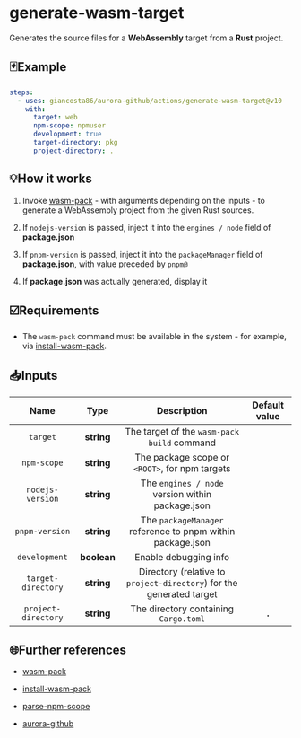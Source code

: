 # generate-wasm-target

Generates the source files for a **WebAssembly** target from a **Rust** project.

## 🃏Example

```yaml
steps:
  - uses: giancosta86/aurora-github/actions/generate-wasm-target@v10
    with:
      target: web
      npm-scope: npmuser
      development: true
      target-directory: pkg
      project-directory: .
```

## 💡How it works

1. Invoke [wasm-pack](https://rustwasm.github.io/wasm-pack/) - with arguments depending on the inputs - to generate a WebAssembly project from the given Rust sources.

1. If `nodejs-version` is passed, inject it into the `engines / node` field of **package.json**

1. If `pnpm-version` is passed, inject it into the `packageManager` field of **package.json**, with value preceded by `pnpm@`

1. If **package.json** was actually generated, display it

## ☑️Requirements

- The `wasm-pack` command must be available in the system - for example, via [install-wasm-pack](../install-wasm-pack/README.md).

## 📥Inputs

|        Name         |    Type     |                             Description                              | Default value |
| :-----------------: | :---------: | :------------------------------------------------------------------: | :-----------: |
|      `target`       | **string**  |             The target of the `wasm-pack build` command              |               |
|     `npm-scope`     | **string**  |            The package scope or `<ROOT>`, for npm targets            |               |
|  `nodejs-version`   | **string**  |           The `engines / node` version within package.json           |               |
|   `pnpm-version`    | **string**  |      The `packageManager` reference to pnpm within package.json      |               |
|    `development`    | **boolean** |                        Enable debugging info                         |               |
| `target-directory`  | **string**  | Directory (relative to `project-directory`) for the generated target |               |
| `project-directory` | **string**  |                The directory containing `Cargo.toml`                 |     **.**     |

## 🌐Further references

- [wasm-pack](https://rustwasm.github.io/wasm-pack/)

- [install-wasm-pack](../install-wasm-pack/README.md)

- [parse-npm-scope](../parse-npm-scope/README.md)

- [aurora-github](../../README.md)
